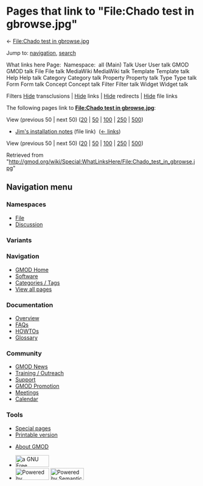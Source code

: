 <div id="mw-page-base" class="noprint">

</div>

<div id="mw-head-base" class="noprint">

</div>

<div id="content" class="mw-body" role="main">

<span id="top"></span>

<div id="mw-js-message" style="display:none;">

</div>



# <span dir="auto">Pages that link to "File:Chado test in gbrowse.jpg"</span>

<div id="bodyContent">

<div id="contentSub">

← [File:Chado test in
gbrowse.jpg](/wiki/File:Chado_test_in_gbrowse.jpg "File:Chado test in gbrowse.jpg")

</div>

<div id="jump-to-nav" class="mw-jump">

Jump to: [navigation](#mw-navigation), [search](#p-search)

</div>

<div id="mw-content-text">

What links here Page:  Namespace:  all (Main) Talk User User talk GMOD
GMOD talk File File talk MediaWiki MediaWiki talk Template Template talk
Help Help talk Category Category talk Property Property talk Type Type
talk Form Form talk Concept Concept talk Filter Filter talk Widget
Widget talk

Filters
[Hide](/mediawiki/index.php?title=Special:WhatLinksHere/File:Chado_test_in_gbrowse.jpg&hidetrans=1 "Special:WhatLinksHere/File:Chado test in gbrowse.jpg")
transclusions \|
[Hide](/mediawiki/index.php?title=Special:WhatLinksHere/File:Chado_test_in_gbrowse.jpg&hidelinks=1 "Special:WhatLinksHere/File:Chado test in gbrowse.jpg")
links \|
[Hide](/mediawiki/index.php?title=Special:WhatLinksHere/File:Chado_test_in_gbrowse.jpg&hideredirs=1 "Special:WhatLinksHere/File:Chado test in gbrowse.jpg")
redirects \|
[Hide](/mediawiki/index.php?title=Special:WhatLinksHere/File:Chado_test_in_gbrowse.jpg&hideimages=1 "Special:WhatLinksHere/File:Chado test in gbrowse.jpg")
file links

The following pages link to **[File:Chado test in
gbrowse.jpg](/wiki/File:Chado_test_in_gbrowse.jpg "File:Chado test in gbrowse.jpg")**:

View (previous 50 \| next 50)
([20](/mediawiki/index.php?title=Special:WhatLinksHere/File:Chado_test_in_gbrowse.jpg&limit=20 "Special:WhatLinksHere/File:Chado test in gbrowse.jpg")
\|
[50](/mediawiki/index.php?title=Special:WhatLinksHere/File:Chado_test_in_gbrowse.jpg&limit=50 "Special:WhatLinksHere/File:Chado test in gbrowse.jpg")
\|
[100](/mediawiki/index.php?title=Special:WhatLinksHere/File:Chado_test_in_gbrowse.jpg&limit=100 "Special:WhatLinksHere/File:Chado test in gbrowse.jpg")
\|
[250](/mediawiki/index.php?title=Special:WhatLinksHere/File:Chado_test_in_gbrowse.jpg&limit=250 "Special:WhatLinksHere/File:Chado test in gbrowse.jpg")
\|
[500](/mediawiki/index.php?title=Special:WhatLinksHere/File:Chado_test_in_gbrowse.jpg&limit=500 "Special:WhatLinksHere/File:Chado test in gbrowse.jpg"))

- [Jim's installation
  notes](/wiki/Jim%27s_installation_notes "Jim's installation notes")
  (file link) ‎ <span class="mw-whatlinkshere-tools">([←
  links](/mediawiki/index.php?title=Special:WhatLinksHere&target=Jim%27s+installation+notes "Special:WhatLinksHere"))</span>

View (previous 50 \| next 50)
([20](/mediawiki/index.php?title=Special:WhatLinksHere/File:Chado_test_in_gbrowse.jpg&limit=20 "Special:WhatLinksHere/File:Chado test in gbrowse.jpg")
\|
[50](/mediawiki/index.php?title=Special:WhatLinksHere/File:Chado_test_in_gbrowse.jpg&limit=50 "Special:WhatLinksHere/File:Chado test in gbrowse.jpg")
\|
[100](/mediawiki/index.php?title=Special:WhatLinksHere/File:Chado_test_in_gbrowse.jpg&limit=100 "Special:WhatLinksHere/File:Chado test in gbrowse.jpg")
\|
[250](/mediawiki/index.php?title=Special:WhatLinksHere/File:Chado_test_in_gbrowse.jpg&limit=250 "Special:WhatLinksHere/File:Chado test in gbrowse.jpg")
\|
[500](/mediawiki/index.php?title=Special:WhatLinksHere/File:Chado_test_in_gbrowse.jpg&limit=500 "Special:WhatLinksHere/File:Chado test in gbrowse.jpg"))

</div>

<div class="printfooter">

Retrieved from
"<http://gmod.org/wiki/Special:WhatLinksHere/File:Chado_test_in_gbrowse.jpg>"

</div>

<div id="catlinks" class="catlinks catlinks-allhidden">

</div>

<div class="visualClear">

</div>

</div>

</div>

<div id="mw-navigation">

## Navigation menu

<div id="mw-head">



<div id="left-navigation">

<div id="p-namespaces" class="vectorTabs" role="navigation"
aria-labelledby="p-namespaces-label">

### Namespaces

- <span id="ca-nstab-image"><a href="/wiki/File:Chado_test_in_gbrowse.jpg" accesskey="c"
  title="View the file page [c]">File</a></span>
- <span id="ca-talk"><a
  href="/mediawiki/index.php?title=File_talk:Chado_test_in_gbrowse.jpg&amp;action=edit&amp;redlink=1"
  accesskey="t"
  title="Discussion about the content page [t]">Discussion</a></span>

</div>

<div id="p-variants" class="vectorMenu emptyPortlet" role="navigation"
aria-labelledby="p-variants-label">

### 

### Variants[](#)

<div class="menu">

</div>

</div>

</div>

<div id="right-navigation">





</div>



</div>

</div>

</div>

<div id="mw-panel">

<div id="p-logo" role="banner">

<a href="/wiki/Main_Page"
style="background-image: url(http://gmod.org/images/GMOD-cogs.png);"
title="Visit the main page"></a>

</div>

<div id="p-Navigation" class="portal" role="navigation"
aria-labelledby="p-Navigation-label">

### Navigation

<div class="body">

- <span id="n-GMOD-Home">[GMOD Home](/wiki/Main_Page)</span>
- <span id="n-Software">[Software](/wiki/GMOD_Components)</span>
- <span id="n-Categories-.2F-Tags">[Categories /
  Tags](/wiki/Categories)</span>
- <span id="n-View-all-pages">[View all
  pages](/wiki/Special:AllPages)</span>

</div>

</div>

<div id="p-Documentation" class="portal" role="navigation"
aria-labelledby="p-Documentation-label">

### Documentation

<div class="body">

- <span id="n-Overview">[Overview](/wiki/Overview)</span>
- <span id="n-FAQs">[FAQs](/wiki/Category:FAQ)</span>
- <span id="n-HOWTOs">[HOWTOs](/wiki/Category:HOWTO)</span>
- <span id="n-Glossary">[Glossary](/wiki/Glossary)</span>

</div>

</div>

<div id="p-Community" class="portal" role="navigation"
aria-labelledby="p-Community-label">

### Community

<div class="body">

- <span id="n-GMOD-News">[GMOD News](/wiki/GMOD_News)</span>
- <span id="n-Training-.2F-Outreach">[Training /
  Outreach](/wiki/Training_and_Outreach)</span>
- <span id="n-Support">[Support](/wiki/Support)</span>
- <span id="n-GMOD-Promotion">[GMOD
  Promotion](/wiki/GMOD_Promotion)</span>
- <span id="n-Meetings">[Meetings](/wiki/Meetings)</span>
- <span id="n-Calendar">[Calendar](/wiki/Calendar)</span>

</div>

</div>

<div id="p-tb" class="portal" role="navigation"
aria-labelledby="p-tb-label">

### Tools

<div class="body">

- <span id="t-specialpages"><a href="/wiki/Special:SpecialPages" accesskey="q"
  title="A list of all special pages [q]">Special pages</a></span>
- <span id="t-print"><a
  href="/mediawiki/index.php?title=Special:WhatLinksHere/File:Chado_test_in_gbrowse.jpg&amp;printable=yes"
  rel="alternate" accesskey="p"
  title="Printable version of this page [p]">Printable version</a></span>

</div>

</div>

</div>

</div>

<div id="footer" role="contentinfo">

- <span id="footer-places-about">[About
  GMOD](/wiki/GMOD:About "GMOD:About")</span>

<!-- -->

- <span id="footer-copyrightico">[<img src="http://www.gnu.org/graphics/gfdl-logo-small.png" width="88"
  height="31" alt="a GNU Free Documentation License" />](http://www.gnu.org/licenses/fdl-1.3.html)</span>
- <span id="footer-poweredbyico">[<img src="/mediawiki/skins/common/images/poweredby_mediawiki_88x31.png"
  width="88" height="31" alt="Powered by MediaWiki" />](//www.mediawiki.org/)
  [<img
  src="/mediawiki/extensions/SemanticMediaWiki/includes/../resources/images/smw_button.png"
  width="88" height="31" alt="Powered by Semantic MediaWiki" />](https://www.semantic-mediawiki.org/wiki/Semantic_MediaWiki)</span>

<div style="clear:both">

</div>

</div>
